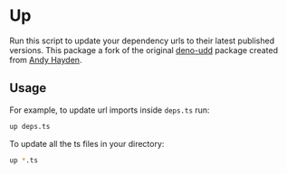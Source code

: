 # Up

Run this script to update your dependency urls to their latest published
versions. This package a fork of the original
[deno-udd](https://github.com/hayd/deno-udd) package created from
[Andy Hayden](https://github.com/hayd).

## Usage

For example, to update url imports inside `deps.ts` run:

```sh
up deps.ts
```

To update all the ts files in your directory:

```sh
up *.ts
```
